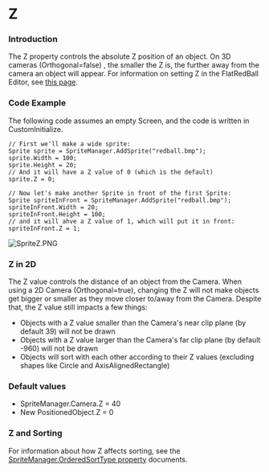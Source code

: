 # Z

### Introduction

The Z property controls the absolute Z position of an object. On 3D cameras (Orthogonal=false) , the smaller the Z is, the further away from the camera an object will appear. For information on setting Z in the FlatRedBall Editor, see [this page](broken-reference/).

### Code Example

The following code assumes an empty Screen, and the code is written in CustomInitialize.

```
// First we'll make a wide sprite:
Sprite sprite = SpriteManager.AddSprite("redball.bmp");
sprite.Width = 100;
sprite.Height = 20;
// And it will have a Z value of 0 (which is the default)
sprite.Z = 0;

// Now let's make another Sprite in front of the first Sprite:
Sprite spriteInFront = SpriteManager.AddSprite("redball.bmp");
spriteInFront.Width = 20;
spriteInFront.Height = 100;
// and it will ahve a Z value of 1, which will put it in front:
spriteInFront.Z = 1;
```

![SpriteZ.PNG](../../../media/migrated\_media-SpriteZ.PNG)

### Z in 2D

The Z value controls the distance of an object from the Camera. When using a 2D Camera (Orthogonal=true), changing the Z will not make objects get bigger or smaller as they move closer to/away from the Camera. Despite that, the Z value still impacts a few things:

* Objects with a Z value smaller than the Camera's near clip plane (by default 39) will not be drawn
* Objects with a Z value larger than the Camera's far clip plane (by default -960) will not be drawn
* Objects will sort with each other according to their Z values (excluding shapes like Circle and AxisAlignedRectangle)

### Default values

* SpriteManager.Camera.Z = 40
* New PositionedObject.Z = 0

### Z and Sorting

For information about how Z affects sorting, see the [SpriteManager.OrderedSortType property](../spritemanager/orderedsprites.md) documents.
